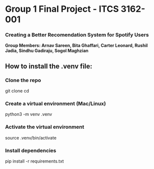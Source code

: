 # Group 1 Final Project - ITCS 3162-001
### Creating a Better Recomendation System for Spotify Users


**Group Members: Arnav Sareen, Bita Ghaffari, Carter Leonard, Rushil Jadia, Sindhu Gadiraju, Sogol Maghzian**

## How to install the .venv file:

### Clone the repo
git clone <your-repo-url>
cd <your-repo-name>

### Create a virtual environment (Mac/Linux)
python3 -m venv .venv

### Activate the virtual environment
source .venv/bin/activate

### Install dependencies
pip install -r requirements.txt
